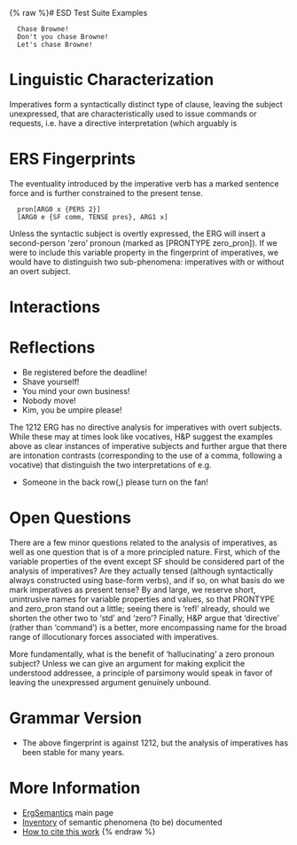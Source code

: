{% raw %}# ESD Test Suite Examples

      Chase Browne!
      Don't you chase Browne!
      Let's chase Browne!

# Linguistic Characterization

Imperatives form a syntactically distinct type of clause, leaving the
subject unexpressed, that are characteristically used to issue commands
or requests, i.e. have a directive interpretation (which arguably is

# ERS Fingerprints

The eventuality introduced by the imperative verb has a marked sentence
force and is further constrained to the present tense.

      pron[ARG0 x {PERS 2}]
      [ARG0 e {SF comm, TENSE pres}, ARG1 x]

Unless the syntactic subject is overtly expressed, the ERG will insert a
second-person ‘zero’ pronoun (marked as \[PRONTYPE zero\_pron\]). If we
were to include this variable property in the fingerprint of
imperatives, we would have to distinguish two sub-phenomena: imperatives
with or without an overt subject.

# Interactions

# Reflections

- Be registered before the deadline!
- Shave yourself!
- You mind your own business!
- Nobody move!
- Kim, you be umpire please!

The 1212 ERG has no directive analysis for imperatives with overt
subjects. While these may at times look like vocatives, H&P suggest the
examples above as clear instances of imperative subjects and further
argue that there are intonation contrasts (corresponding to the use of a
comma, following a vocative) that distinguish the two interpretations of
e.g.

- Someone in the back row(,) please turn on the fan!

# Open Questions

There are a few minor questions related to the analysis of imperatives,
as well as one question that is of a more principled nature. First,
which of the variable properties of the event except SF should be
considered part of the analysis of imperatives? Are they actually tensed
(although syntactically always constructed using base-form verbs), and
if so, on what basis do we mark imperatives as present tense? By and
large, we reserve short, unintrusive names for variable properties and
values, so that PRONTYPE and zero\_pron stand out a little; seeing there
is ‘refl’ already, should we shorten the other two to ‘std’ and ‘zero’?
Finally, H&P argue that ‘directive’ (rather than ‘command’) is a better,
more encompassing name for the broad range of illocutionary forces
associated with imperatives.

More fundamentally, what is the benefit of ‘hallucinating’ a zero
pronoun subject? Unless we can give an argument for making explicit the
understood addressee, a principle of parsimony would speak in favor of
leaving the unexpressed argument genuinely unbound.

# Grammar Version

- The above fingerprint is against 1212, but the analysis of
imperatives has been stable for many years.

# More Information

- [ErgSemantics](../ErgSemantics) main page
- [Inventory](../ErgSemantics_Inventory) of semantic phenomena (to be)
documented
- [How to cite this work](../ErgSemantics_HowToCite)
<update date omitted for speed>{% endraw %}